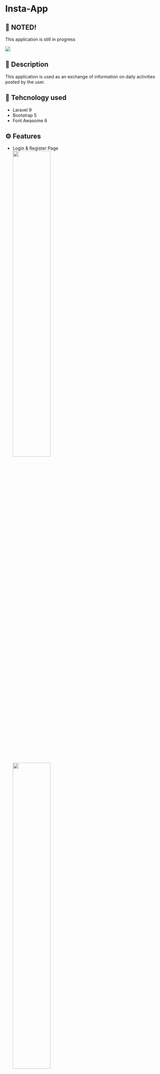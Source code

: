 
# Insta-App

## 📌 NOTED!
This application is still in progress <br>

![](https://geps.dev/progress/45)

## 📘 Description
This application is used as an exchange of information on daily activities posted by the user.

## 🔧 Tehcnology used
* Laravel 9
* Bootstrap 5
* Font Awasome 6

## ⚙️ Features

- Login & Register Page<br>
  <img src="https://user-images.githubusercontent.com/75787853/210126988-fd331e24-d99e-4317-a361-33f6e6cbdcee.png" width=50% height=50%><br>
  <img src="https://user-images.githubusercontent.com/75787853/210127172-0f28f27c-463f-437d-a30c-46a4326dfd08.png" width=50% height=50%>
- Home Page<br>
  <img src="https://user-images.githubusercontent.com/75787853/210127245-2258f89b-292c-42d1-8c15-ef7b55927eb0.png" width=50% height=50%>
- Notification Page<br>
  <img src="https://user-images.githubusercontent.com/75787853/210127261-ea49f12c-75d6-4e9d-8de9-7ce5231f850b.png" width=50% height=50%>
- My profile page<br>
  <img src="https://user-images.githubusercontent.com/75787853/210127283-f637c8b5-9d93-4dcc-bd99-1b18bccc04d7.png" width=50% height=50%>
- Post Feed<br>
  <img src="https://user-images.githubusercontent.com/75787853/210127293-a2844e3c-a662-468d-aaeb-02a1e6ddefb1.png" width=50% height=50%>



## 🔗 About Creator
[![portfolio](https://img.shields.io/badge/my_portfolio-000?style=for-the-badge&logo=ko-fi&logoColor=white)](https://www.ferdyhape.site/)
[![linkedin](https://img.shields.io/badge/linkedin-0A66C2?style=for-the-badge&logo=linkedin&logoColor=white)](https://www.linkedin.com/in/ferdy-hahan-pradana)
[![twitter](https://img.shields.io/badge/instagram-833AB4?style=for-the-badge&logo=twitter&logoColor=white)](https://instagram.com/ferdyhape)

